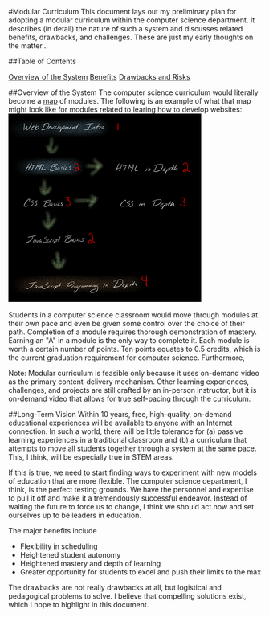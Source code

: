 #Modular Curriculum
This document lays out my preliminary plan for adopting a modular curriculum within the computer science department. It describes (in detail) the nature of such a system and discusses related benefits, drawbacks, and challenges. These are just my early thoughts on the matter...

##Table of Contents

[Overview of the System](#)
[Benefits](#)
[Drawbacks and Risks](#)
[](#)
[](#)
[](#)
[](#)
[](#)
[](#)
[](#)
[](#)
[](#)

##Overview of the System
The computer science curriculum would literally become a [map]() of modules. The following is an example of what that map might look like for modules related to learing how to develop websites:
![A map of modules for the computer science web development curriculum.](web-modules.png)

 Students in a computer science classroom would move through modules at their own pace and even be given some control over the choice of their path. Completion of a module requires thorough demonstration of mastery. Earning an "A" in a module is the only way to complete it. Each module is worth a certain number of points. Ten points equates to 0.5 credits, which is the current graduation requirement for computer science. Furthermore, 

Note: Modular curriculum is feasible only because it uses on-demand video as the primary content-delivery mechanism. Other learning experiences, challenges, and projects are still crafted by an in-person instructor, but it is on-demand video that allows for true self-pacing through the curriculum.





##Long-Term Vision
Within 10 years, free, high-quality, on-demand educational experiences will be available to anyone with an Internet connection. In such a world, there will be little tolerance for (a) passive learning experiences in a traditional classroom and (b) a curriculum that attempts to move all students together through a system at the same pace. This, I think, will be especially true in STEM areas.

If this is true, we need to start finding ways to experiment with new models of education that are more flexible. The computer science department, I think, is the perfect testing grounds. We have the personnel and expertise to pull it off and make it a tremendously successful endeavor. Instead of waiting the future to force us to change, I think we should act now and set ourselves up to be leaders in education.





The major benefits include
* Flexibility in scheduling
* Heightened student autonomy
* Heightened mastery and depth of learning
* Greater opportunity for students to excel and push their limits to the max

The drawbacks are not really drawbacks at all, but logistical and pedagogical problems to solve. I believe that compelling solutions exist, which I hope to highlight in this document.

